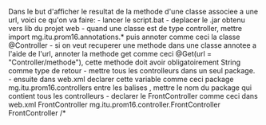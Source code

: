 Dans le but d'afficher le resultat de la methode d'une classe associee a une url, voici ce qu'on va faire:
    - lancer le script.bat
    - deplacer le .jar obtenu vers lib du projet web
    - quand une classe est de type controller, mettre import mg.itu.prom16.annotations.* puis annoter comme ceci la classe @Controller
    - si on veut recuperer une methode dans une classe annotee a l'aide de l'url, annoter la methode get comme ceci @Get(url = "Controller/methode"), cette methode doit avoir obligatoirement String comme type de retour
    - mettre tous les controlleurs dans un seul package.
    - ensuite dans web.xml declarer cette variable comme ceci
        <context-param>
            <param-name>package</param-name>
            <param-value>mg.itu.prom16.controllers</param-value>
        </context-param>
        entre les balises <param-value>, mettre le nom du package qui contient tous les controlleurs
    - declarer le FrontController comme ceci dans web.xml
        <servlet>
            <servlet-name>FrontController</servlet-name>
            <servlet-class>mg.itu.prom16.controller.FrontController</servlet-class>
        </servlet>
        <servlet-mapping>
            <servlet-name>FrontController</servlet-name>
            <url-pattern>/*</url-pattern>
        </servlet-mapping>